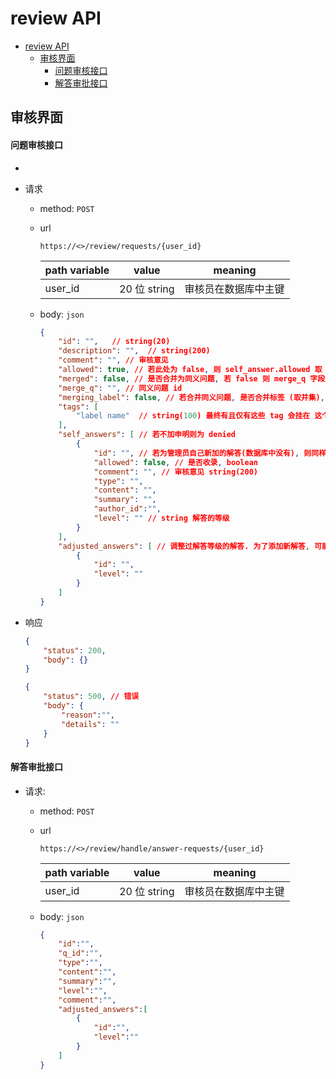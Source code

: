 # review API
- [review API](#review-api)
  - [审核界面](#审核界面)
      - [问题审核接口](#问题审核接口)
      - [解答审批接口](#解答审批接口)

## 审核界面

#### 问题审核接口

- 
- 请求
  - method: `POST`
  - url

    ```
    https://<>/review/requests/{user_id}
    ```

    | path variable | value         | meaning   |
    | ---           | ---           | ---       |
    | user_id     | 20 位 string  | 审核员在数据库中主键 |

  - body: `json`

    ```json
    {
        "id": "",   // string(20)
        "description": "",  // string(200)
        "comment": "", // 审核意见
        "allowed": true, // 若此处为 false, 则 self_answer.allowed 取 true 无效, 同时 merged 取 true 无效
        "merged": false, // 是否合并为同义问题, 若 false 则 merge_q 字段无效
        "merge_q": "", // 同义问题 id
        "merging_label": false, // 若合并同义问题, 是否合并标签 (取并集), 否则将舍弃 "tags" 字段
        "tags": [
            "label name"  // string(100) 最终有且仅有这些 tag 会挂在 这个新建的问题上
        ],
        "self_answers": [ // 若不加申明则为 denied
            {
                "id": "", // 若为管理员自己新加的解答(数据库中没有), 则同样添加为新解答
                "allowed": false, // 是否收录, boolean
                "comment": "", // 审核意见 string(200)
                "type": "",
                "content": "",
                "summary": "",
                "author_id":"",
                "level": "" // string 解答的等级
            }
        ],
        "adjusted_answers": [ // 调整过解答等级的解答. 为了添加新解答, 可能需要调整一些解答的等级.
            {
                "id": "",
                "level": ""
            }
        ]
    }
    ```

- 响应

  ```json
  {
      "status": 200,
      "body": {}
  }
  ```
  ```json
  {
      "status": 500, // 错误
      "body": {
          "reason":"",
          "details": ""
      }
  }
  ```

#### 解答审批接口

- 请求:
  - method: `POST`
  - url

    ```
    https://<>/review/handle/answer-requests/{user_id}
    ```

    | path variable | value         | meaning   |
    | ---           | ---           | ---       |
    | user_id     | 20 位 string  | 审核员在数据库中主键 |

  - body: `json`

    ```json
    {
        "id":"",
        "q_id":"",
        "type":"",
        "content":"",
        "summary":"",
        "level":"",
        "comment":"",
        "adjusted_answers":[
            {
                "id":"",
                "level":""
            }
        ]
    }
    
    ```
